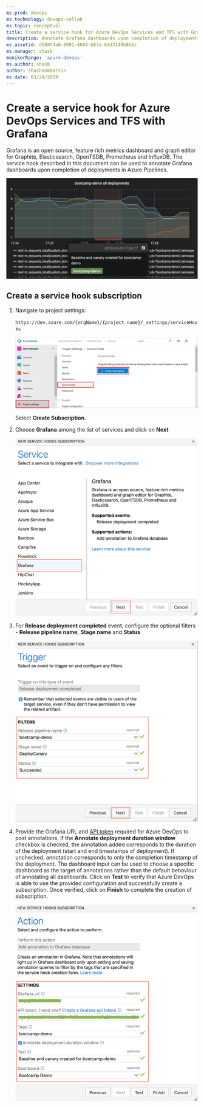 ```yaml
---
ms.prod: devops
ms.technology: devops-collab
ms.topic: conceptual
title: Create a service hook for Azure DevOps Services and TFS with Grafana
description: Annotate Grafana dashboards upon completion of deployments in Azure Pipelines
ms.assetid: d588f4a0-8081-4684-b87e-64d3140b8b1c
ms.manager: shasb
monikerRange: 'azure-devops'
ms.author: shasb
author: shashankbarsin
ms.date: 03/24/2019
---
```


# Create a service hook for Azure DevOps Services and TFS with Grafana

Grafana is an open source, feature rich metrics dashboard and graph editor for Graphite, Elasticsearch, OpenTSDB, Prometheus and InfluxDB. The service hook described in this document can be used to annotate Grafana dashboards upon completion of deployments in Azure Pipelines.

![Grafana dashboard with annotations](./_img/grafana/dashboard-with-annotations.png)

## Create a service hook subscription
1. Navigate to project settings: 

	`https://dev.azure.com/{orgName}/{project_name}/_settings/serviceHooks`

	![Project settings page](./_img/add-devops-service-hook.png)

	Select **Create Subscription**.

2. Choose **Grafana** among the list of services and click on **Next**

    ![Choose Grafana service](./_img/grafana/choose-grafana.png)

3. For **Release deployment completed** event, configure the optional filters - **Release pipeline name**, **Stage name** and **Status**

    ![Configure release deployment completed filters](./_img/grafana/deployment-completed-filters.png)

4. Provide the Grafana URL and [API token](https://go.microsoft.com/fwlink/?linkid=2085301) required for Azure DevOps to post annotations. If the **Annotate deployment duration window** checkbox is checked, the annotation added corresponds to the duration of the deployment (start and end timestamps of deployment). If unchecked, annotation corresponds to only the completion timestamp of the deployment. The dashboard input can be used to choose a specific dashboard as the target of annotations rather than the default behaviour of annotating all dashboards. Click on **Test** to verify that Azure DevOps is able to use the provided configuration and successfully create a subscription. Once verified, click on **Finish** to complete the creation of subscription.

    ![Annotation settings](./_img/grafana/annotation-settings.png)
